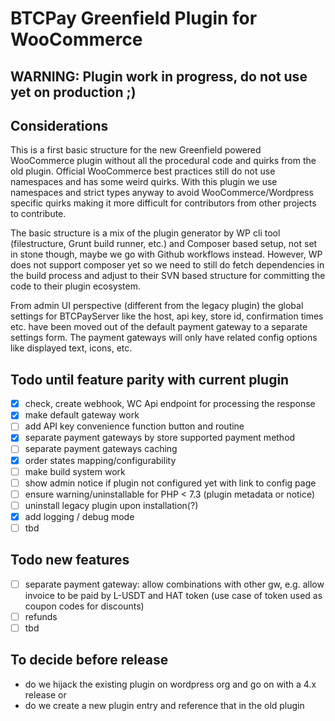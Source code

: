 # BTCPay Greenfield Plugin for WooCommerce

## WARNING: Plugin work in progress, do not use yet on production ;)


## Considerations

This is a first basic structure for the new Greenfield powered WooCommerce plugin without all the procedural code and quirks from the old plugin. Official WooCommerce best practices still do not use namespaces and has some weird quirks. With this plugin we use namespaces and strict types anyway to avoid WooCommerce/Wordpress specific quirks making it more difficult for contributors from other projects to contribute.

The basic structure is a mix of the plugin generator by WP cli tool (filestructure, Grunt build runner, etc.) and Composer based setup, not set in stone though, maybe we go with Github workflows instead. However, WP does not support composer yet so we need to still do fetch dependencies in the build process and adjust to their SVN based structure for committing the code to their plugin ecosystem.

From admin UI perspective (different from the legacy plugin) the global settings for BTCPayServer like the host, api key, store id, confirmation times etc. have been moved out of the default payment gateway to a separate settings form. The payment gateways will only have related config options like displayed text, icons, etc.

## Todo until feature parity with current plugin
- [x] check, create webhook, WC Api endpoint for processing the response
- [x] make default gateway work
- [ ] add API key convenience function button and routine
- [x] separate payment gateways by store supported payment method
- [ ] separate payment gateways caching
- [x] order states mapping/configurability
- [ ] make build system work
- [ ] show admin notice if plugin not configured yet with link to config page
- [ ] ensure warning/uninstallable for PHP < 7.3 (plugin metadata or notice)
- [ ] uninstall legacy plugin upon installation(?)
- [x] add logging / debug mode
- [ ] tbd

## Todo new features
- [ ] separate payment gateway: allow combinations with other gw, e.g. allow invoice to be paid by L-USDT and HAT token (use case of token used as coupon codes for discounts)
- [ ] refunds
- [ ] tbd

## To decide before release
- do we hijack the existing plugin on wordpress org and go on with a 4.x release or
- do we create a new plugin entry and reference that in the old plugin
